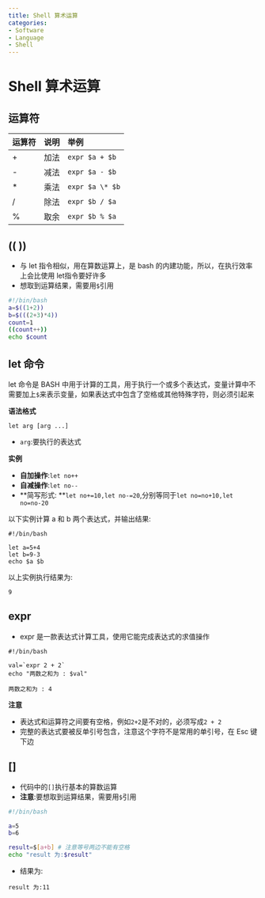 ```yaml
---
title: Shell 算术运算
categories:
- Software
- Language
- Shell
---
```

# Shell 算术运算

## 运算符

| 运算符 | 说明 | 举例            |
| :----- | :--- | :-------------- |
| +      | 加法 | `expr $a + $b`  |
| -      | 减法 | `expr $a - $b`  |
| *      | 乘法 | `expr $a \* $b` |
| /      | 除法 | `expr $b / $a`  |
| %      | 取余 | `expr $b % $a`  |

## (( ))

- 与 let 指令相似，用在算数运算上，是 bash 的内建功能，所以，在执行效率上会比使用 let指令要好许多
- 想取到运算结果，需要用`$`引用

```bash
#!/bin/bash
a=$((1+2))
b=$(((2+3)*4))
count=1
((count++))
echo $count
```

## let 命令

let 命令是 BASH 中用于计算的工具，用于执行一个或多个表达式，变量计算中不需要加上`$`来表示变量，如果表达式中包含了空格或其他特殊字符，则必须引起来

**语法格式**

```shell
let arg [arg ...]
```

- `arg`:要执行的表达式

**实例**

- **自加操作**:`let no++`
- **自减操作**:`let no--`
- **简写形式: **`let no+=10,let no-=20`,分别等同于`let no=no+10,let no=no-20`

以下实例计算 a 和 b 两个表达式，并输出结果:

```shell
#!/bin/bash

let a=5+4
let b=9-3
echo $a $b
```

以上实例执行结果为:

```
9
```

## expr

- expr 是一款表达式计算工具，使用它能完成表达式的求值操作

```shell
#!/bin/bash

val=`expr 2 + 2`
echo "两数之和为 : $val"
```

```
两数之和为 : 4
```

**注意**

- 表达式和运算符之间要有空格，例如`2+2`是不对的，必须写成`2 + 2`
- 完整的表达式要被反单引号包含，注意这个字符不是常用的单引号，在 Esc 键下边

## []

- 代码中的`[]`执行基本的算数运算
- **注意**:要想取到运算结果，需要用`$`引用

```bash
#!/bin/bash

a=5
b=6

result=$[a+b] # 注意等号两边不能有空格
echo "result 为:$result"
```

- 结果为:

```
result 为:11
```

